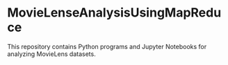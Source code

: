 # MovieLenseAnalysisUsingMapReduce
This repository contains Python programs and Jupyter Notebooks for analyzing MovieLens datasets.
